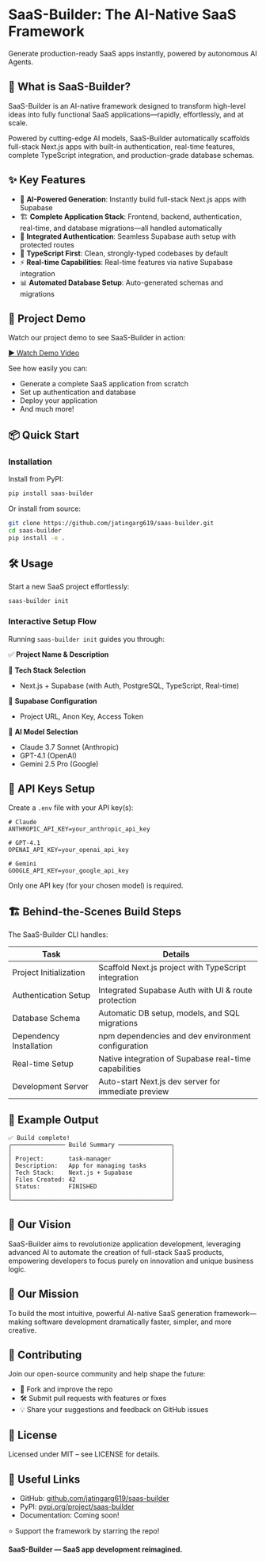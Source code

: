 # SaaS-Builder: The AI-Native SaaS Framework

Generate production-ready SaaS apps instantly, powered by autonomous AI Agents.

## 🚀 What is SaaS-Builder?

SaaS-Builder is an AI-native framework designed to transform high-level ideas into fully functional SaaS applications—rapidly, effortlessly, and at scale.

Powered by cutting-edge AI models, SaaS-Builder automatically scaffolds full-stack Next.js apps with built-in authentication, real-time features, complete TypeScript integration, and production-grade database schemas.

## ✨ Key Features

- 🤖 **AI-Powered Generation**: Instantly build full-stack Next.js apps with Supabase
- 🏗️ **Complete Application Stack**: Frontend, backend, authentication, real-time, and database migrations—all handled automatically
- 🔐 **Integrated Authentication**: Seamless Supabase auth setup with protected routes
- 🎯 **TypeScript First**: Clean, strongly-typed codebases by default
- ⚡ **Real-time Capabilities**: Real-time features via native Supabase integration
- 📊 **Automated Database Setup**: Auto-generated schemas and migrations

## 🎥 Project Demo

Watch our project demo to see SaaS-Builder in action:

[▶️ Watch Demo Video](https://gocodeo-asset.s3.ap-south-1.amazonaws.com/saas-builder.mp4)

See how easily you can:
- Generate a complete SaaS application from scratch
- Set up authentication and database
- Deploy your application
- And much more!

## 📦 Quick Start

### Installation

Install from PyPI:

```bash
pip install saas-builder
```

Or install from source:

```bash
git clone https://github.com/jatingarg619/saas-builder.git
cd saas-builder
pip install -e .
```

## 🛠️ Usage

Start a new SaaS project effortlessly:

```bash
saas-builder init
```

### Interactive Setup Flow

Running `saas-builder init` guides you through:

✅ **Project Name & Description**

🧩 **Tech Stack Selection**
- Next.js + Supabase (with Auth, PostgreSQL, TypeScript, Real-time)

🔑 **Supabase Configuration**
- Project URL, Anon Key, Access Token

🤖 **AI Model Selection**
- Claude 3.7 Sonnet (Anthropic)
- GPT-4.1 (OpenAI)
- Gemini 2.5 Pro (Google)

## 🔑 API Keys Setup

Create a `.env` file with your API key(s):

```env
# Claude
ANTHROPIC_API_KEY=your_anthropic_api_key

# GPT-4.1
OPENAI_API_KEY=your_openai_api_key

# Gemini
GOOGLE_API_KEY=your_google_api_key
```

Only one API key (for your chosen model) is required.



## 🏗️ Behind-the-Scenes Build Steps

The SaaS-Builder CLI handles:

| Task | Details |
|------|---------|
| Project Initialization | Scaffold Next.js project with TypeScript integration |
| Authentication Setup | Integrated Supabase Auth with UI & route protection |
| Database Schema | Automatic DB setup, models, and SQL migrations |
| Dependency Installation | npm dependencies and dev environment configuration |
| Real-time Setup | Native integration of Supabase real-time capabilities |
| Development Server | Auto-start Next.js dev server for immediate preview |

## 📝 Example Output

```
✅ Build complete!
╭─────────────── Build Summary ───────────────╮
│                                             │
│ Project:       task-manager                 │
│ Description:   App for managing tasks       │
│ Tech Stack:    Next.js + Supabase           │
│ Files Created: 42                           │
│ Status:        FINISHED                     │
│                                             │
╰─────────────────────────────────────────────╯
```

## 🌟 Our Vision

SaaS-Builder aims to revolutionize application development, leveraging advanced AI to automate the creation of full-stack SaaS products, empowering developers to focus purely on innovation and unique business logic.

## 🎯 Our Mission

To build the most intuitive, powerful AI-native SaaS generation framework—making software development dramatically faster, simpler, and more creative.

## 🤝 Contributing

Join our open-source community and help shape the future:

- 🌱 Fork and improve the repo
- 🛠️ Submit pull requests with features or fixes
- 💡 Share your suggestions and feedback on GitHub issues

## 📄 License

Licensed under MIT – see LICENSE for details.

## 🔗 Useful Links

- GitHub: [github.com/jatingarg619/saas-builder](https://github.com/jatingarg619/saas-builder)
- PyPI: [pypi.org/project/saas-builder](https://pypi.org/project/saas-builder)
- Documentation: Coming soon!

⭐ Support the framework by starring the repo!

**SaaS-Builder — SaaS app development reimagined.**
